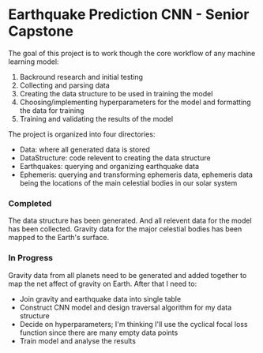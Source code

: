 # Earthquake Prediction CNN - Senior Capstone
The goal of this project is to work though the core workflow of any machine learning model:
1. Backround research and initial testing
2. Collecting and parsing data
3. Creating the data structure to be used in training the model
4. Choosing/implementing hyperparameters for the model and formatting the data for training
5. Training and validating the results of the model

The project is organized into four directories:
- Data: where all generated data is stored
- DataStructure: code relevent to creating the data structure
- Earthquakes: querying and organizing earthquake data
- Ephemeris: querying and transforming ephemeris data, ephemeris data being the locations of the main celestial bodies in our solar system
### Completed
The data structure has been generated. And all relevent data for the model has been collected. Gravity data for the major celestial bodies has been mapped to the Earth's surface.
### In Progress
Gravity data from all planets need to be generated and added together to map the net affect of gravity on Earth. After that I need to:
- Join gravity and earthquake data into single table
- Construct CNN model and design traversal algorithm for my data structure
- Decide on hyperparameters; I'm thinking I'll use the cyclical focal loss function since there are many empty data points
- Train model and analyse the results
